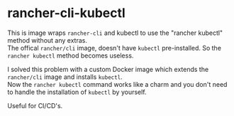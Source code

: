 # rancher-cli-kubectl
This is image wraps `rancher-cli` and kubectl to use the "rancher kubectl" method without any extras.  
The offical `rancher/cli` image, doesn't have `kubectl` pre-installed. So the `rancher kubectl` method becomes useless.

I solved this problem with a custom Docker image which extends the `rancher/cli` image and installs `kubectl`.  
Now the `rancher kubectl` command works like a charm and you don't need to handle the installation of `kubectl` by yourself.

Useful for CI/CD's.
 
